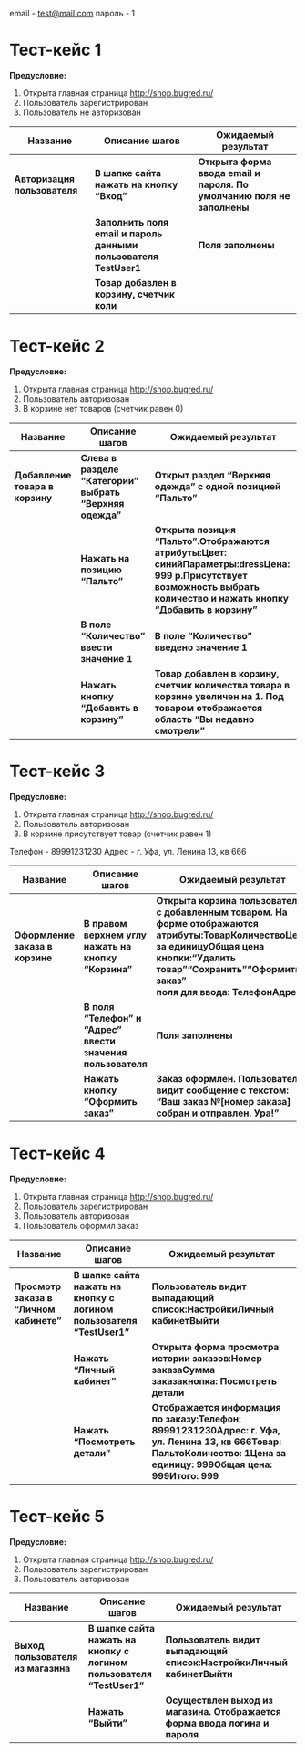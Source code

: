email - test@mail.com
пароль - 1

# **Тест-кейс 1**

**Предусловие:**

1. Открыта главная страница http://shop.bugred.ru/
2. Пользователь зарегистрирован
3. Пользователь не авторизован

| **Название** | **Описание шагов** | **Ожидаемый результат** |
| --- | --- | --- |
| **Авторизация пользователя** | **В шапке сайта нажать на кнопку “Вход”** | **Открыта форма ввода email и пароля. По умолчанию поля не заполнены** |
|  | **Заполнить поля email и пароль данными пользователя TestUser1** | **Поля заполнены** |
|  | **Товар добавлен в корзину, счетчик коли** |  |



# **Тест-кейс 2**

**Предусловие:**

1. Открыта главная страница <http://shop.bugred.ru/>
2. Пользователь авторизован
3. В корзине нет товаров (счетчик равен 0)

| **Название** | **Описание шагов** | **Ожидаемый результат** |
| --- | --- | --- |
| **Добавление товара в корзину** | **Слева в разделе “Категории” выбрать “Верхняя одежда”** | **Открыт раздел “Верхняя одежда” с одной позицией “Пальто”** |
|  | **Нажать на позицию “Пальто”** | **Открыта позиция “Пальто”.Отображаются атрибуты:Цвет: синийПараметры:dressЦена: 999 р.Присутствует возможность выбрать количество и нажать кнопку “Добавить в корзину”** |
|  | **В поле “Количество” ввести значение 1** | **В поле “Количество” введено значение 1** |
|  | **Нажать кнопку “Добавить в корзину”** | **Товар добавлен в корзину, счетчик количества товара в корзине увеличен на 1. Под товаром отображается область “Вы недавно смотрели”** |



# **Тест-кейс 3**

**Предусловие:**

1. Открыта главная страница http://shop.bugred.ru/
2. Пользователь авторизован
3. В корзине присутствует товар (счетчик равен 1)

Телефон - 89991231230
Адрес - г. Уфа, ул. Ленина 13, кв 666

| **Название** | **Описание шагов** | **Ожидаемый результат** |
| --- | --- | --- |
| **Оформление заказа в корзине** | **В правом верхнем углу нажать на кнопку “Корзина”** | **Открыта корзина пользователя с добавленным товаром. На форме отображаются атрибуты:ТоварКоличествоЦена за единицуОбщая цена**<br />**кнопки:“Удалить товар”“Сохранить”“Оформить заказ”**<br />**поля для ввода: ТелефонАдрес** |
|  | **В поля “Телефон” и  “Адрес” ввести значения пользователя** | **Поля заполнены** |
|  | **Нажать кнопку “Оформить заказ”** | **Заказ оформлен. Пользователь видит сообщение с текстом: “Ваш заказ №\[номер заказа\] собран и отправлен. Ура!”** |



# **Тест-кейс 4**

**Предусловие:**

1. Открыта главная страница <http://shop.bugred.ru/>
2. Пользователь зарегистрирован
3. Пользователь авторизован
4. Пользователь оформил заказ

| **Название** | **Описание шагов** | **Ожидаемый результат** |
| --- | --- | --- |
| **Просмотр заказа в “Личном кабинете”** | **В шапке сайта нажать на кнопку с логином пользователя “TestUser1”** | **Пользователь видит выпадающий список:НастройкиЛичный кабинетВыйти** |
|  | **Нажать “Личный кабинет”** | **Открыта форма просмотра истории заказов:Номер заказаСумма заказакнопка: Посмотреть детали** |
|  | **Нажать “Посмотреть детали”** | **Отображается информация по заказу:Телефон: 89991231230Адрес: г. Уфа, ул. Ленина 13, кв 666Товар: ПальтоКоличество: 1Цена за единицу: 999Общая цена: 999Итого: 999** |



# **Тест-кейс 5**

**Предусловие:**

1. Открыта главная страница <http://shop.bugred.ru/>
2. Пользователь зарегистрирован
3. Пользователь авторизован

| **Название** | **Описание шагов** | **Ожидаемый результат** |
| --- | --- | --- |
| **Выход пользователя из магазина** | **В шапке сайта нажать на кнопку с логином пользователя “TestUser1”** | **Пользователь видит выпадающий список:НастройкиЛичный кабинетВыйти** |
|  | **Нажать “Выйти”** | **Осуществлен выход из магазина. Отображается форма ввода логина и пароля** |
